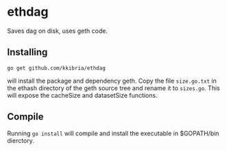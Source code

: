 # ethdag
Saves dag on disk, uses geth code.

## Installing
`go get github.com/kkibria/ethdag`

will install the package and dependency geth. Copy the file `size.go.txt` in the ethash directory of the geth source tree and rename it to `sizes.go`. This will expose the cacheSize and datasetSize functions.

## Compile
Running `go install` will compile and install the executable in $GOPATH/bin dierctory. 
